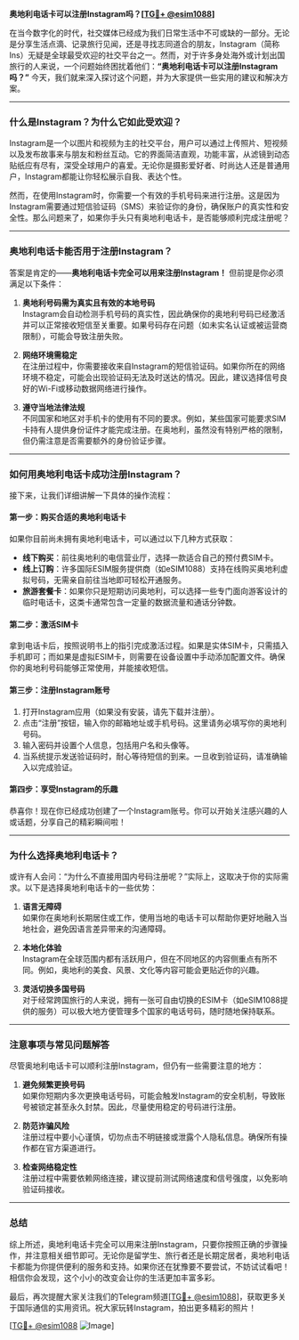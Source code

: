 **奥地利电话卡可以注册Instagram吗？[[TG💪+ @esim1088](https://t.me/s/esim1088)]**

在当今数字化的时代，社交媒体已经成为我们日常生活中不可或缺的一部分。无论是分享生活点滴、记录旅行见闻，还是寻找志同道合的朋友，Instagram（简称Ins）无疑是全球最受欢迎的社交平台之一。然而，对于许多身处海外或计划出国旅行的人来说，一个问题始终困扰着他们：**“奥地利电话卡可以注册Instagram吗？”** 今天，我们就来深入探讨这个问题，并为大家提供一些实用的建议和解决方案。

---

### **什么是Instagram？为什么它如此受欢迎？**

Instagram是一个以图片和视频为主的社交平台，用户可以通过上传照片、短视频以及发布故事来与朋友和粉丝互动。它的界面简洁直观，功能丰富，从滤镜到动态贴纸应有尽有，深受全球用户的喜爱。无论你是摄影爱好者、时尚达人还是普通用户，Instagram都能让你轻松展示自我、表达个性。

然而，在使用Instagram时，你需要一个有效的手机号码来进行注册。这是因为Instagram需要通过短信验证码（SMS）来验证你的身份，确保账户的真实性和安全性。那么问题来了，如果你手头只有奥地利电话卡，是否能够顺利完成注册呢？

---

### **奥地利电话卡能否用于注册Instagram？**

答案是肯定的——**奥地利电话卡完全可以用来注册Instagram！** 但前提是你必须满足以下条件：

1. **奥地利号码需为真实且有效的本地号码**  
   Instagram会自动检测手机号码的真实性，因此确保你的奥地利号码已经激活并可以正常接收短信至关重要。如果号码存在问题（如未实名认证或被运营商限制），可能会导致注册失败。

2. **网络环境需稳定**  
   在注册过程中，你需要接收来自Instagram的短信验证码。如果你所在的网络环境不稳定，可能会出现验证码无法及时送达的情况。因此，建议选择信号良好的Wi-Fi或移动数据网络进行操作。

3. **遵守当地法律法规**  
   不同国家和地区对手机卡的使用有不同的要求。例如，某些国家可能要求SIM卡持有人提供身份证件才能完成注册。在奥地利，虽然没有特别严格的限制，但仍需注意是否需要额外的身份验证步骤。

---

### **如何用奥地利电话卡成功注册Instagram？**

接下来，让我们详细讲解一下具体的操作流程：

#### **第一步：购买合适的奥地利电话卡**
如果你目前尚未拥有奥地利电话卡，可以通过以下几种方式获取：
- **线下购买**：前往奥地利的电信营业厅，选择一款适合自己的预付费SIM卡。
- **线上订购**：许多国际ESIM服务提供商（如eSIM1088）支持在线购买奥地利虚拟号码，无需亲自前往当地即可轻松开通服务。
- **旅游套餐卡**：如果你只是短期访问奥地利，可以选择一些专门面向游客设计的临时电话卡，这类卡通常包含一定量的数据流量和通话分钟数。

#### **第二步：激活SIM卡**
拿到电话卡后，按照说明书上的指引完成激活过程。如果是实体SIM卡，只需插入手机即可；而如果是虚拟ESIM卡，则需要在设备设置中手动添加配置文件。确保你的奥地利号码能够正常使用，并能接收短信。

#### **第三步：注册Instagram账号**
1. 打开Instagram应用（如果没有安装，请先下载并注册）。
2. 点击“注册”按钮，输入你的邮箱地址或手机号码。这里请务必填写你的奥地利号码。
3. 输入密码并设置个人信息，包括用户名和头像等。
4. 当系统提示发送验证码时，耐心等待短信的到来。一旦收到验证码，请准确输入以完成验证。

#### **第四步：享受Instagram的乐趣**
恭喜你！现在你已经成功创建了一个Instagram账号。你可以开始关注感兴趣的人或话题，分享自己的精彩瞬间啦！

---

### **为什么选择奥地利电话卡？**

或许有人会问：“为什么不直接用国内号码注册呢？”实际上，这取决于你的实际需求。以下是选择奥地利电话卡的一些优势：

1. **语言无障碍**  
   如果你在奥地利长期居住或工作，使用当地的电话卡可以帮助你更好地融入当地社会，避免因语言差异带来的沟通障碍。

2. **本地化体验**  
   Instagram在全球范围内都有活跃用户，但在不同地区的内容侧重点有所不同。例如，奥地利的美食、风景、文化等内容可能会更贴近你的兴趣。

3. **灵活切换多国号码**  
   对于经常跨国旅行的人来说，拥有一张可自由切换的ESIM卡（如eSIM1088提供的服务）可以极大地方便管理多个国家的电话号码，随时随地保持联系。

---

### **注意事项与常见问题解答**

尽管奥地利电话卡可以顺利注册Instagram，但仍有一些需要注意的地方：

1. **避免频繁更换号码**  
   如果你短期内多次更换电话号码，可能会触发Instagram的安全机制，导致账号被锁定甚至永久封禁。因此，尽量使用稳定的号码进行注册。

2. **防范诈骗风险**  
   注册过程中要小心谨慎，切勿点击不明链接或泄露个人隐私信息。确保所有操作都在官方渠道进行。

3. **检查网络稳定性**  
   注册过程中需要依赖网络连接，建议提前测试网络速度和信号强度，以免影响验证码接收。

---

### **总结**

综上所述，奥地利电话卡完全可以用来注册Instagram，只要你按照正确的步骤操作，并注意相关细节即可。无论你是留学生、旅行者还是长期定居者，奥地利电话卡都能为你提供便利的服务和支持。如果你还在犹豫要不要尝试，不妨试试看吧！相信你会发现，这个小小的改变会让你的生活更加丰富多彩。

最后，再次提醒大家关注我们的Telegram频道[[TG💪+ @esim1088](https://t.me/s/esim1088)]，获取更多关于国际通信的实用资讯。祝大家玩转Instagram，拍出更多精彩的照片！

[[TG💪+ @esim1088](https://t.me/s/esim1088) ![Image](https://i.postimg.cc/4NQfJmqS/Snipaste-2025-05-13-00-14-12.png)]